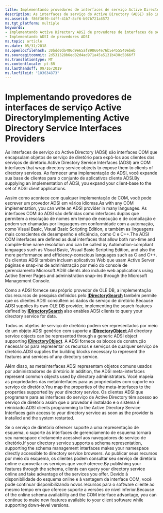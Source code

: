 ```yaml
---
title: Implementando provedores de interfaces de serviço Active Directory
description: As interfaces de serviço do Active Directory (ADSI) são interfaces COM que encapsulam objetos de serviço de diretório para expô-los aos clientes dos serviços de diretório. Ao fornecer uma implementação do ADSI, você expande sua base de clientes para o conjunto de aplicativos cliente ADSI.
ms.assetid: f86f36f0-44ff-41b7-8cf6-b97b721a8572
ms.tgt_platform: multiple
keywords:
- Implementando Active Directory ADSI de provedores de interfaces de serviço
- Implementando ADSI de provedores ADSI
ms.topic: article
ms.date: 05/31/2018
ms.openlocfilehash: 30bdd0da406d9e65af898664e76b5e455540ebeb
ms.sourcegitcommit: 2d531328b6ed82d4ad971a45a5131b430c5866f7
ms.translationtype: MT
ms.contentlocale: pt-BR
ms.lasthandoff: 09/16/2019
ms.locfileid: "103634873"
---
```

# <a name="implementing-active-directory-service-interfaces-providers"></a><span data-ttu-id="8f65f-106">Implementando provedores de interfaces de serviço Active Directory</span><span class="sxs-lookup"><span data-stu-id="8f65f-106">Implementing Active Directory Service Interfaces Providers</span></span>

<span data-ttu-id="8f65f-107">As interfaces de serviço do Active Directory (ADSI) são interfaces COM que encapsulam objetos de serviço de diretório para expô-los aos clientes dos serviços de diretório.</span><span class="sxs-lookup"><span data-stu-id="8f65f-107">Active Directory Service Interfaces (ADSI) are COM interfaces that wrap directory service objects to expose them to clients of directory services.</span></span> <span data-ttu-id="8f65f-108">Ao fornecer uma implementação do ADSI, você expande sua base de clientes para o conjunto de aplicativos cliente ADSI.</span><span class="sxs-lookup"><span data-stu-id="8f65f-108">By supplying an implementation of ADSI, you expand your client-base to the set of ADSI client applications.</span></span>

<span data-ttu-id="8f65f-109">Assim como acontece com qualquer implementação de COM, você pode escrever um provedor ADSI em vários idiomas.</span><span class="sxs-lookup"><span data-stu-id="8f65f-109">As with any COM implementation, you can write an ADSI provider in many languages.</span></span> <span data-ttu-id="8f65f-110">As interfaces COM do ADSI são definidas como interfaces duplas que permitem a resolução de nomes em tempo de execução e de compilação e podem ser chamadas por linguagens em conformidade com a automação, como Visual Basic, Visual Basic Scripting Edition, e também as linguagens mais conscientes de desempenho e eficiência, como C e C++.</span><span class="sxs-lookup"><span data-stu-id="8f65f-110">The ADSI COM interfaces are defined as dual interfaces that allow both run-time and compile-time name resolution and can be called by Automation-compliant languages such as Visual Basic, Visual Basic Scripting Edition, and also the more performance and efficiency-conscious languages such as C and C++.</span></span> <span data-ttu-id="8f65f-111">Os clientes ADSI também incluem aplicativos Web que usam Active Server páginas e snap-ins de administração por meio do console de gerenciamento Microsoft.</span><span class="sxs-lookup"><span data-stu-id="8f65f-111">ADSI clients also include web applications using Active Server Pages and administration snap-ins through the Microsoft Management Console.</span></span>

<span data-ttu-id="8f65f-112">Como a ADSI fornece seu próprio provedor de OLE DB, a implementação dos recursos de pesquisa definidos pelo [**IDirectorySearch**](/windows/desktop/api/Iads/nn-iads-idirectorysearch) também permite que os clientes ADSI consultem os dados do serviço de diretório.</span><span class="sxs-lookup"><span data-stu-id="8f65f-112">Because ADSI supplies its own OLE DB provider, implementing the search features defined by [**IDirectorySearch**](/windows/desktop/api/Iads/nn-iads-idirectorysearch) also enables ADSI clients to query your directory service for data.</span></span>

<span data-ttu-id="8f65f-113">Todos os objetos de serviço de diretório podem ser representados por meio de um objeto ADSI genérico com suporte a [**IDirectoryObject**](/windows/desktop/api/Iads/nn-iads-idirectoryobject).</span><span class="sxs-lookup"><span data-stu-id="8f65f-113">All directory service objects can be represented through a generic ADSI object supporting [**IDirectoryObject**](/windows/desktop/api/Iads/nn-iads-idirectoryobject).</span></span> <span data-ttu-id="8f65f-114">A ADSI fornece os blocos de construção necessários para representar os recursos e serviços de qualquer serviço de diretório.</span><span class="sxs-lookup"><span data-stu-id="8f65f-114">ADSI supplies the building blocks necessary to represent the features and services of any directory service.</span></span>

<span data-ttu-id="8f65f-115">Além disso, as metainterfaces ADSI representam objetos comuns usados por administradores de diretório.</span><span class="sxs-lookup"><span data-stu-id="8f65f-115">In addition, the ADSI meta-interfaces represent common objects used by directory administrators.</span></span> <span data-ttu-id="8f65f-116">Você mapeia as propriedades das metainterfaces para as propriedades com suporte no serviço de diretório.</span><span class="sxs-lookup"><span data-stu-id="8f65f-116">You map the properties of the meta-interfaces to the properties supported by your directory service.</span></span> <span data-ttu-id="8f65f-117">Os clientes ADSI que programam para as interfaces do serviço de Active Directory têm acesso ao serviço de diretório assim que o provedor é instalado e o sistema é reiniciado.</span><span class="sxs-lookup"><span data-stu-id="8f65f-117">ADSI clients programming to the Active Directory Service Interfaces gain access to your directory service as soon as the provider is installed and the system restarted.</span></span>

<span data-ttu-id="8f65f-118">Se o serviço de diretório oferecer suporte a uma representação de esquema, o suporte às interfaces de gerenciamento de esquema tornará seu namespace diretamente acessível aos navegadores do serviço de diretório.</span><span class="sxs-lookup"><span data-stu-id="8f65f-118">If your directory service supports a schema representation, supporting the schema management interfaces makes your namespace directly accessible to directory service browsers.</span></span> <span data-ttu-id="8f65f-119">Ao publicar seus recursos por meio do esquema, os clientes podem consultar seu serviço de diretório online e aproveitar os serviços que você oferece.</span><span class="sxs-lookup"><span data-stu-id="8f65f-119">By publishing your features through the schema, clients can query your directory service online and take advantage of the services you offer.</span></span> <span data-ttu-id="8f65f-120">Devido à disponibilidade do esquema online e à vantagem da interface COM, você pode continuar disponibilizando novos recursos para o software cliente ao mesmo tempo em que oferece suporte a versões de nível inferior.</span><span class="sxs-lookup"><span data-stu-id="8f65f-120">Because of the online schema availability and the COM interface advantage, you can continue to make new features available to your client software while supporting down-level versions.</span></span>

 

 




